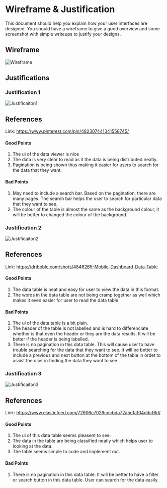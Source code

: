 # Wireframe & Justification

This document should help you explain how your user interfaces are designed. You should have a wireframe to give a good overview and some screenshot with simple writeups to justify your designs.

## Wireframe


![Wireframe](assets/Basic_mobile_Dataviewer_Wireframe.png)

## Justifications

### Justification 1

![Justificaiton1](assets/mobile_data_viewer_justification1.png)

## References
Link: https://www.pinterest.com/pin/482307441341558745/

#### Good Points

1. The ui of the data viewer is nice
2. The data is very clear to read as it the data is being distributed neatly.
3. Pagination is being shown thus making it easier for users to search for the data that they want.

#### Bad Points

1. May need to include a search bar. Based on the pagination, there are many pages. The search bar helps the user
to search for particular data that they want to see.
2. The colour of the table is almost the same as the background colour, it will be better to changed the colour
of tbe background. 

### Justification 2

![Justificaiton2](assets/mobile_data_viewer_justification2.png)

## References
Link: https://dribbble.com/shots/4846265-Mobile-Dashboard-Data-Table

#### Good Points

1. The data table is neat and easy for user to view the data in this format. 
2. The words in the data table are not being cramp together as well which makes it even easier for user
to read the data table


#### Bad Points

1. The ui of the data table is a bit plain.
2. The header of the table is not labelled and is hard to differenciate whether is that even the header or they are the 
data results. It will be better if the header is being labelled. 
3. There is no pagination in this data table. This will cause user to have trouble searching for the data that they
want to see. It will be better to include a previous and next button at the bottom of the table in ordet to assist the user
in finding the data they want to see. 

### Justification 3

![Justificaiton3](assets/mobile_data_viewer_justification3.png)

## References
Link: https://www.elasticfeed.com/72906c7026cdcbda72a5c1a104ddcf6d/

#### Good Points

1. The ui of this data table seems pleasent to see.
2. The data in the table are being classified neatly which helps user to looking at the data.
3. The table seems simple to code and implement out. 

#### Bad Points

1. There is no pagination in this data table. It will be better to have a filter or search button in this data table. User can search 
for the data easily. 
